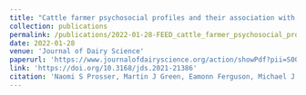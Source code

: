 ```yaml
---
title: "Cattle farmer psychosocial profiles and their association with control strategies for bovine viral diarrhea"
collection: publications
permalink: /publications/2022-01-28-FEED_cattle_farmer_psychosocial_profile_BVD_control
date: 2022-01-28
venue: 'Journal of Dairy Science'
paperurl: 'https://www.journalofdairyscience.org/action/showPdf?pii=S0022-0302%2822%2900053-4'
link: 'https://doi.org/10.3168/jds.2021-21386'
citation: 'Naomi S Prosser, Martin J Green, Eamonn Ferguson, Michael J Tildesley, <b>Edward M Hill</b>, Matt J Keeling, Jasmeet Kaler. (2022). &quot;Cattle farmer psychosocial profiles and their association with control strategies for bovine viral diarrhea.&quot; <i>Journal of Dairy Science</i>, <b>105</b>(4): 3559-3573. doi:10.3168/jds.2021-21386.'
---
```

